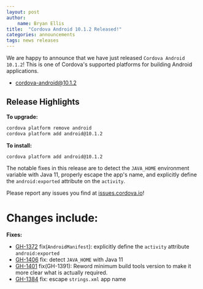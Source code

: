 ```yaml
---
layout: post
author:
    name: Bryan Ellis
title:  "Cordova Android 10.1.2 Released!"
categories: announcements
tags: news releases
---
```


We are happy to announce that we have just released `Cordova Android 10.1.2`! This is one of Cordova's supported platforms for building Android applications.

* [cordova-android@10.1.2](https://www.npmjs.com/package/cordova-android)

## Release Highlights

**To upgrade:**

```bash
cordova platform remove android
cordova platform add android@10.1.2
```

**To install:**

```bash
cordova platform add android@10.1.2
```

The notable fixes in this release are to detect the `JAVA_HOME` environment variable with Java 11, properly escape the app's name, and explicitly define the `android:exported` attribute on the `activity`.

Please report any issues you find at [issues.cordova.io](http://issues.cordova.io/)!

<!--more-->
# Changes include:

**Fixes:**

* [GH-1372](https://github.com/apache/cordova-android/pull/1372) fix(`AndroidManifest`): explicitly define the `activity` attribute `android:exported`
* [GH-1406](https://github.com/apache/cordova-android/pull/1406) fix: detect `JAVA_HOME` with Java 11
* [GH-1401](https://github.com/apache/cordova-android/pull/1401) fix(GH-1391): Reword minimum build tools version to make it more clear what is actually required.
* [GH-1384](https://github.com/apache/cordova-android/pull/1384) fix: escape `strings.xml` app name
